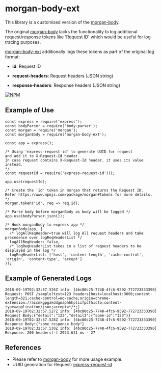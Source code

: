 # morgan-body-ext

This library is a customised version of the [morgan-body](https://github.com/sirrodgepodge/morgan-body).

The original [morgan-body](https://github.com/sirrodgepodge/morgan-body) lacks the functionality to log additional request/response tokens like 'Request ID' which would be useful for log tracing purposes.

[morgan-body-ext](https://github.com/jazzyinstyle/morgan-body-ext) additionally logs these tokens as part of the original log format:

* **id**: Request ID

* **request-headers**: Request headers (JSON string)

* **response-headers**: Response headers (JSON string)

[![NPM][nodei-image]][nodei-url]


## Example of Use
```JS
const express = require('express');
const bodyParser = require('body-parser');
const morgan = require('morgan');
const morganBody = require('morgan-body-ext');

const app = express();

/* Using 'express-request-id' to generate UUID for request 
and add it to X-Request-Id header. 
In case request contains X-Request-Id header, it uses its value instead.
*/
const requestId = require('express-request-id')();

app.use(requestId);

/* Create the 'id' token in morgan that returns the Request ID. 
Refer https://www.npmjs.com/package/morgan#tokens for more details. 
*/
morgan.token('id', req => req.id); 

/* Parse body before morganBody as body will be logged */
app.use(bodyParser.json());

/* Hook morganBody to express app */
morganBody(app, {
  /* logAllReqHeader=true will log All request headers and take precedence over logReqHeaderList */
  logAllReqHeader: false,
  /* logReqHeaderList takes in a list of request headers to be displayed in the log */
  logReqHeaderList: ['host', 'content-length', 'cache-control', 'origin', 'content-type', 'accept']
});
```

## Example of Generated Logs
```
2018-09-19T02:32:57.526Z info: [4bc80c25-7748-4fc6-9592-772723333390] Request: POST /sample?test=123 headers[host=localhost:3000;content-length=321;cache-control=no-cache;origin=chrome-extension://aicmkgpgakddgnaphhhpliifpcfhicfo;content-type=application/json;accept=*/*;]
2018-09-19T02:32:57.527Z info: [4bc80c25-7748-4fc6-9592-772723333390] Request Body:{"detail":"123","detail2":{"some-id":"123"}}
2018-09-19T02:32:57.528Z info: [4bc80c25-7748-4fc6-9592-772723333390] Response Body:{"some response body"}
2018-09-19T02:32:57.530Z info: [4bc80c25-7748-4fc6-9592-772723333390] Response: 200 headers[-] 2923.631 ms - 27
```

## References
* Please refer to [morgan-body](https://github.com/sirrodgepodge/morgan-body) for more usage example.
* UUID generation for Request: [express-request-id](https://www.npmjs.com/package/express-request-id) 


[nodei-image]: https://nodei.co/npm/morgan-body-ext.png?downloads=true&downloadRank=true&stars=true
[nodei-url]: https://www.npmjs.com/package/morgan-body-ext
